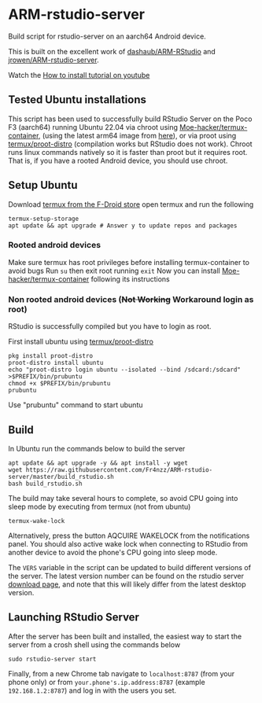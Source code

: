 # ARM-rstudio-server
Build script for rstudio-server on an aarch64 Android device.

This is built on the excellent work of [dashaub/ARM-RStudio](https://github.com/dashaub/ARM-RStudio) and [jrowen/ARM-rstudio-server](https://github.com/jrowen/ARM-rstudio-server).

Watch the [How to install tutorial on youtube](https://youtu.be/yB-d7QLeVb0)

## Tested Ubuntu installations
This script has been used to successfully build RStudio Server on the Poco F3 (aarch64) running Ubuntu 22.04 via chroot using [Moe-hacker/termux-container](https://github.com/Moe-hacker/termux-container), (using the latest arm64 image from [here](http://cdimage.ubuntu.com/ubuntu-base/releases/22.04/release/)), or via proot using [termux/proot-distro](https://github.com/termux/proot-distro) (compilation works but RStudio does not work).
Chroot runs linux commands natively so it is faster than proot but it requires root. That is, if you have a rooted Android device, you should use chroot.

## Setup Ubuntu
Download [termux from the F-Droid store](https://f-droid.org/en/packages/com.termux/) open termux and run the following
```
termux-setup-storage
apt update && apt upgrade # Answer y to update repos and packages
```
### Rooted android devices
Make sure termux has root privileges before installing termux-container to avoid bugs
Run ```su``` then exit root running ```exit```
Now you can install [Moe-hacker/termux-container](https://github.com/Moe-hacker/termux-container) following its instructions

### Non rooted android devices (~~Not Working~~ Workaround login as root)
RStudio is successfully compiled but you have to login as root.

First install ubuntu using [termux/proot-distro](https://github.com/termux/proot-distro)
```
pkg install proot-distro
proot-distro install ubuntu
echo "proot-distro login ubuntu --isolated --bind /sdcard:/sdcard" >$PREFIX/bin/prubuntu
chmod +x $PREFIX/bin/prubuntu
prubuntu
```
Use "prubuntu" command to start ubuntu

## Build
In Ubuntu run the commands below to build the server
```
apt update && apt upgrade -y && apt install -y wget
wget https://raw.githubusercontent.com/Fr4nzz/ARM-rstudio-server/master/build_rstudio.sh
bash build_rstudio.sh
```
The build may take several hours to complete, so avoid CPU going into sleep mode by executing from termux (not from ubuntu)
```
termux-wake-lock
```
Alternatively, press the button AQCUIRE WAKELOCK from the notifications panel.
You should also active wake lock when connecting to RStudio from another device to avoid the phone's CPU going into sleep mode.

The `VERS` variable in the script can be updated to build different versions of the server.  The latest version number can be found on the rstudio server [download page](https://www.rstudio.com/products/rstudio/download-server/), and note that this will likely differ from the latest desktop version.

## Launching RStudio Server
After the server has been built and installed, the easiest way to start the server from a crosh shell using the commands below
```
sudo rstudio-server start
```
Finally, from a new Chrome tab navigate to `localhost:8787` (from your phone only) or from `your.phone's.ip.address:8787` (example `192.168.1.2:8787`) and log in with the users you set.

